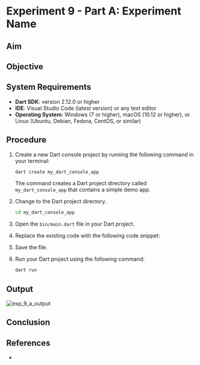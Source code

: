 # Experiment 9 - Part A:  **Experiment Name**

## Aim

## Objective


## System Requirements
- **Dart SDK**: version 2.12.0 or higher
- **IDE**: Visual Studio Code (latest version) or any text editor
- **Operating System**: Windows (7 or higher), macOS (10.12 or higher), or Linux (Ubuntu, Debian, Fedora, CentOS, or similar)

## Procedure

1. Create a new Dart console project by running the following command in your terminal:
    ```cmd
    dart create my_dart_console_app
    ```
    The command creates a Dart project directory called `my_dart_console_app` that contains a simple demo app.

2. Change to the Dart project directory.
    ```cmd
    cd my_dart_console_app
    ```
3. Open the `bin/main.dart` file in your Dart project.

4. Replace the existing code with the following code snippet:


5. Save the file.

6. Run your Dart project using the following command:
    ```cmd
    dart run
    ```

## Output
![exp_9_a_output]()


## Conclusion


## References
- 

